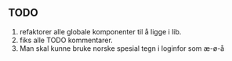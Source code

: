 ## TODO
1. refaktorer alle globale komponenter til å ligge i lib.
2. fiks alle TODO kommentarer.
3. Man skal kunne bruke norske spesial tegn i loginfor som æ-ø-å
